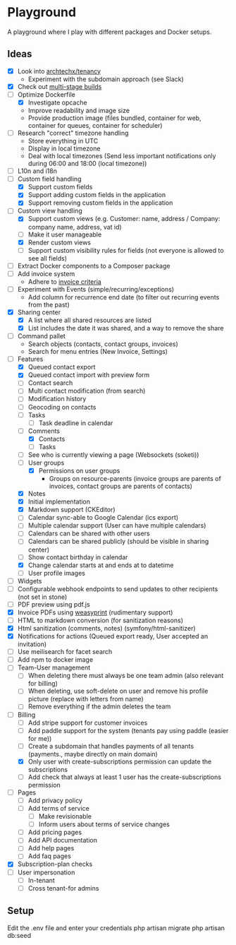 # Playground

A playground where I play with different packages and Docker setups. 

## Ideas

- [x] Look into [archtechx/tenancy](https://github.com/archtechx/tenancy) 
  - Experiment with the subdomain approach (see Slack)
- [x] Check out [multi-stage builds](https://docs.docker.com/build/building/multi-stage/) 
- [ ] Optimize Dockerfile
  - [x] Investigate opcache
  - Improve readability and image size
  - Provide production image (files bundled, container for web, container for queues, container for scheduler)
- [ ] Research "correct" timezone handling
  - Store everything in UTC
  - Display in local timezone
  - Deal with local timezones (Send less important notifications only during 06:00 and 18:00 (local timezone))
- [ ] L10n and i18n
- [ ] Custom field handling
  - [x] Support custom fields
  - [x] Support adding custom fields in the application
  - [x] Support removing custom fields in the application
- [ ] Custom view handling
  - [x] Support custom views (e.g. Customer: name, address / Company: company name, address, vat id) 
  - [ ] Make it user manageable
  - [x] Render custom views
  - [ ] Support custom visibility rules for fields (not everyone is allowed to see all fields)
- [ ] Extract Docker components to a Composer package
- [ ] Add invoice system
  - Adhere to [invoice criteria](https://www.wko.at/service/steuern/Erfordernisse-einer-Rechnung.html)
- [ ] Experiment with Events (simple/recurring/exceptions)
  - Add column for recurrence end date (to filter out recurring events from the past)
- [x] Sharing center
  - [x] A list where all shared resources are listed
  - [x] List includes the date it was shared, and a way to remove the share
- [ ] Command pallet
  - Search objects (contacts, contact groups, invoices)
  - Search for menu entries (New Invoice, Settings)
- [ ] Features
  - [x] Queued contact export
  - [x] Queued contact import with preview form 
  - [ ] Contact search
  - [ ] Multi contact modification (from search)
  - [ ] Modification history
  - [ ] Geocoding on contacts
  - [ ] Tasks
    - [ ] Task deadline in calendar
  - [ ] Comments
    - [x] Contacts
    - [ ] Tasks
  - [ ] See who is currently viewing a page (Websockets (soketi))
  - [ ] User groups
    - [x] Permissions on user groups
      - Groups on resource-parents (invoice groups are parents of invoices, contact groups are parents of contacts)
  - [x] Notes 
  -   [x] Initial implementation
  -   [x] Markdown support (CKEditor)
  - [ ] Calendar sync-able to Google Calendar (ics export)
  - [ ] Multiple calendar support (User can have multiple calendars)
  - [ ] Calendars can be shared with other users
  - [ ] Calendars can be shared publicly (should be visible in sharing center)
  - [ ] Show contact birthday in calendar
  - [x] Change calendar starts at and ends at to datetime
  - [ ] User profile images
- [ ] Widgets
- [ ] Configurable webhook endpoints to send updates to other recipients (not set in stone)
- [ ] PDF preview using pdf.js
- [x] Invoice PDFs using [weasyprint](https://weasyprint.org/) (rudimentary support)
- [ ] HTML to markdown conversion (for sanitization reasons)
- [x] Html sanitization (comments, notes) (symfony/html-sanitizer)
- [x] Notifications for actions (Queued export ready, User accepted an invitation)
- [ ] Use meilisearch for facet search
- [ ] Add npm to docker image
- [ ] Team-User management
  - [ ] When deleting there must always be one team admin (also relevant for billing)
  - [ ] When deleting, use soft-delete on user and remove his profile picture (replace with letters from name)
  - [ ] Remove everything if the admin deletes the team
- [ ] Billing
  - [ ] Add stripe support for customer invoices
  - [ ] Add paddle support for the system (tenants pay using paddle (easier for me))
  - [ ] Create a subdomain that handles payments of all tenants (payments., maybe directly on main domain)
  - [x] Only user with create-subscriptions permission can update the subscriptions
  - [ ] Add check that always at least 1 user has the create-subscriptions permission
- [ ] Pages
  - [ ] Add privacy policy
  - [ ] Add terms of service
    - [ ] Make revisionable
    - [ ] Inform users about terms of service changes
  - [ ] Add pricing pages
  - [ ] Add API documentation
  - [ ] Add help pages
  - [ ] Add faq pages
- [x] Subscription-plan checks
- [ ] User impersonation
  - [ ] In-tenant
  - [ ] Cross tenant-for admins

## Setup

Edit the .env file and enter your credentials
php artisan migrate
php artisan db:seed
